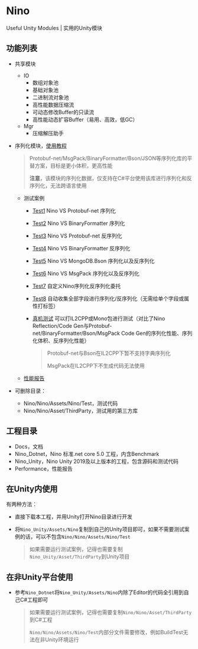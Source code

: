 # Nino
Useful Unity Modules | 实用的Unity模块


## 功能列表

- 共享模块
  
  - IO
    - 数组对象池
    - 基础对象池
    - 二进制流对象池
    - 高性能数据压缩流
    - 可动态修改Buffer的只读流
    - 高性能动态扩容Buffer（易用、高效，低GC）
  - Mgr
    - 压缩解压助手
  
- 序列化模块，[使用教程](Docs/Serialization.md)

  > Protobuf-net/MsgPack/BinaryFormatter/Bson/JSON等序列化库的平替方案，目标是更小体积，更高性能
  >
  > **注意**，该模块的序列化数据，仅支持在C#平台使用该库进行序列化和反序列化，无法跨语言使用
  - 测试案例
    - [Test1](Nino/Assets/Nino/Test/Editor/Serialization/Test1.cs) Nino VS Protobuf-net 序列化
  
    - [Test2](Nino/Assets/Nino/Test/Editor/Serialization/Test2.cs) Nino VS BinaryFormatter 序列化
  
    - [Test3](Nino/Assets/Nino/Test/Editor/Serialization/Test3.cs) Nino VS Protobuf-net 反序列化
  
    - [Test4](Nino/Assets/Nino/Test/Editor/Serialization/Test4.cs) Nino VS BinaryFormatter 反序列化
  
    - [Test5](Nino/Assets/Nino/Test/Editor/Serialization/Test5.cs) Nino VS MongoDB.Bson 序列化以及反序列化
  
    - [Test6](Nino/Assets/Nino/Test/Editor/Serialization/Test6.cs) Nino VS MsgPack 序列化以及反序列化
  
    - [Test7](Nino/Assets/Nino/Test/Editor/Serialization/Test7.cs) 自定义Nino序列化反序列化委托
  
    - [Test8](Nino/Assets/Nino/Test/Editor/Serialization/Test8.cs) 自动收集全部字段进行序列化/反序列化（无需给单个字段或属性打标签）
  
    - [真机测试](/Nino/Assets/Nino/Test/BuildTest.cs) 可以打IL2CPP或Mono包进行测试（对比了Nino Reflection/Code Gen与Protobuf-net/BinaryFormatter/Bson/MsgPack Code Gen的序列化性能、序列化体积、反序列化性能）
  
      > Protobuf-net与Bson在IL2CPP下暂不支持字典序列化
      >
      > MsgPack在IL2CPP下不生成代码无法使用
  
  - [性能报告](Performance/Serialization.md)
  
- 可删除目录：
  - Nino/Nino/Assets/Nino/Test，测试代码
  - Nino/Nino/Asset/ThirdParty，测试用的第三方库



## 工程目录

- Docs，文档
- Nino_Dotnet，Nino 标准.net core 5.0 工程，内含Benchmark
- Nino_Unity，Nino Unity 2019及以上版本的工程，包含源码和测试代码
- Performance，性能报告





## 在Unity内使用

有两种方法：

- 直接下载本工程，并用Unity打开Nino目录进行开发

- 将```Nino_Unity/Assets/Nino```复制到自己的Unity项目即可，如果不需要测试案例的话，可以不包含```Nino/Nino/Assets/Nino/Test```

  > 如果需要运行测试案例，记得也需要复制```Nino_Unity/Asset/ThirdParty```到Unity项目



## 在非Unity平台使用

- 参考```Nino_Dotnet```将```Nino_Unity/Assets/Nino```内除了Editor的代码全引用到自己C#工程即可

  > 如果需要运行测试案例，记得也需要复制```Nino/Nino/Asset/ThirdParty```到C#工程
  >
  > ```Nino/Nino/Assets/Nino/Test```内部分文件需要修改，例如BuildTest无法在非Unity环境运行
